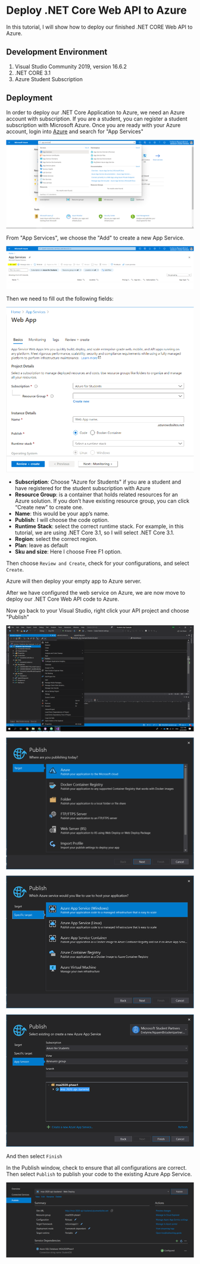 # Deploy .NET Core Web API to Azure
In this tutorial, I will show how to deploy our finished .NET CORE Web API to Azure.

## Development Environment
1. Visual Studio Community 2019, version 16.6.2
2. .NET CORE 3.1
3. Azure Student Subscription

## Deployment
In order to deploy our .NET Core Application to Azure, we need an Azure account with subscription. If you are a student, you can register a student subscription with Microsoft Azure.
Once you are ready with your Azure account, login into [Azure](http://portal.azure.com/) and search for "App Services"

![Search App Services](./img/search-app-services.PNG)

From "App Services", we choose the "Add" to create a new App Service.

![Add App Services](./img/add-app-services.PNG)

Then we need to fill out the following fields:

![Web App Form](./img/web-app-form.PNG)

- **Subscription**: Choose "Azure for Students" if you are a student and have registered for the student subscription with Azure
- **Resource Group**: is a container that holds related resources for an Azure solution. If you don’t have existing resource group, you can click “Create new” to create one.
- **Name**: this would be your app’s name.
- **Publish**: I will choose the code option.
- **Runtime Stack**: select the correct runtime stack. For example, in this tutorial, we are using .NET Core 3.1, so I will select .NET Core 3.1.
- **Region**: select the correct region.
- **Plan**: leave as default
- **Sku and size**: Here I choose Free F1 option.

Then choose `Review and Create`, check for your configurations, and select `Create`.

Azure will then deploy your empty app to Azure server.

After we have configured the web service on Azure, we are now move to deploy our .NET Core Web API code to Azure.

Now go back to your Visual Studio, right click your API project and choose "Publish"

![Choose Publish](./img/choose-publish.png)

![Where to Publish](./img/where-publish.png)

![Windows Publish](./img/windows-publish.png)

![Existing Publish](./img/existing-publish.png)

And then select `Finish`

In the Publish window, check to ensure that all configurations are correct. Then select `Publish` to publish your code to the existing Azure App Service.

![Publish Code](./img/publish-code.png)
